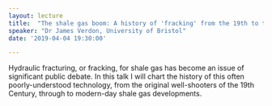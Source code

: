 ```yaml
---
layout: lecture
title:  "The shale gas boom: A history of 'fracking' from the 19th to the 21st centuries"
speaker: "Dr James Verdon, University of Bristol"
date: '2019-04-04 19:30:00'

---
```

Hydraulic fracturing, or fracking, for shale gas has become an issue of significant public debate. In this talk I will chart the history of this often poorly-understood technology, from the original well-shooters of the 19th Century, through to modern-day shale gas developments.